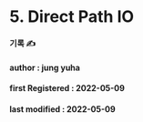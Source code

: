# 5. Direct Path IO

**기록 ✍️**

#### author : jung yuha

#### **first Registered : 2022-05-09**

#### last modified : **2022-05-09**
